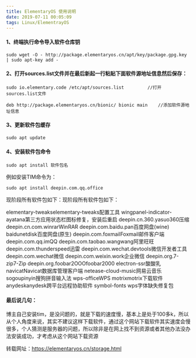 ```yaml
---
title: ElementaryOS 使用说明
date: 2019-07-11 00:05:09
tags: Linux/ElementrayOS
---
```


#### 1、终端执行命令导入软件仓库钥

```
sudo wget -O - http://package.elementaryos.cn/apt/key/package.gpg.key | sudo apt-key add -
```

#### 2、打开sources.list文件并在最后新起一行粘贴下面软件源地址信息然后保存：

```
sudo io.elementary.code /etc/apt/sources.list         //打开sources.list文件
```

```
deb http://package.elementaryos.cn/bionic/ bionic main    //添加软件源地址信息
```

#### 3、更新软件包缓存

```
sudo apt update
```

#### 4、安装软件包命令

```
sudo apt install 软件包名 
```

例如安装TIM命令为：

```
sudo apt install deepin.com.qq.office 
```

现阶段所有软件包如下：现阶段所有软件包如下：

elementary-tweakselementary-tweaks配置工具
wingpanel-indicator-ayatana第三方应用状态栏图标修复，安装后重启
deepin.cn.360.yasuo360压缩
deepin.cn.com.winrarWinRAR
deepin.com.baidu.pan百度网盘(wine)
baidunetdisk百度网盘(原生)
deepin.com.foxmailFoxmail邮件客户端
deepin.com.qq.imQQ
deepin.com.taobao.wangwang阿里旺旺
deepin.com.thunderspeed迅雷
deepin.com.wechat.devtools微信开发者工具
deepin.com.wechat微信
deepin.com.weixin.work企业微信
deepin.org.7-zip7-Zip
deepin.org.foobar2OOOfoobar2000
electron-ssr酸酸乳
navicatNavicat数据库管理客户端
netease-cloud-music网易云音乐
sogoupinyin搜狗拼音输入法
wps-officeWPS
motrixmotrix下载软件
anydeskanydesk跨平台远程协助软件
symbol-fonts wps字体缺失修复包

#### 最后说几句：

博主自己安装tim，是没问题的，就是下载的速度慢，基本上是处于100多k，所以从个人角度来说，其实不建议这样下载软件，通过这个网站下载软件其实速度会慢很多，个人猜测是服务器的问题，所以除非是在网上找不到资源或者其他办法没办法安装成功，才考虑从这个网站下载资源



转载网址：https://elementaryos.cn/storage.html